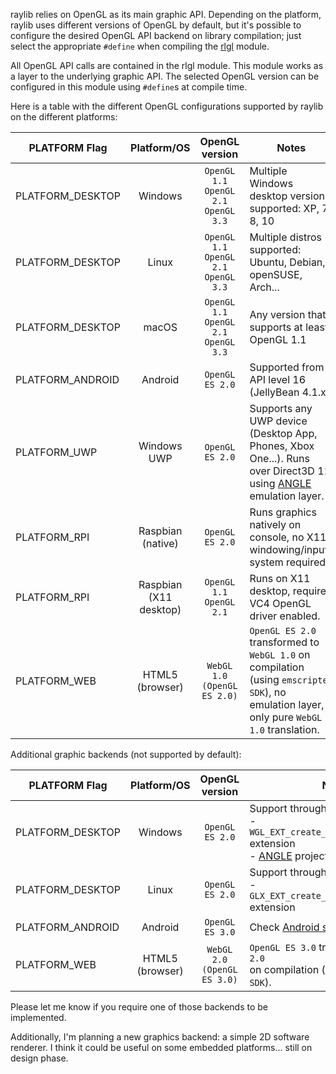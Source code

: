 raylib relies on OpenGL as its main graphic API. Depending on the platform, raylib uses different versions of OpenGL by default, but it's possible to configure the desired OpenGL API backend on library compilation; just select the appropriate `#define` when compiling the [rlgl](https://github.com/raysan5/raylib/blob/master/src/rlgl.h) module.

All OpenGL API calls are contained in the rlgl module. This module works as a layer to the underlying graphic API. The selected OpenGL version can be configured in this module using `#define`s at compile time.

Here is a table with the different OpenGL configurations supported by raylib on the different platforms:

PLATFORM Flag | Platform/OS | OpenGL version | Notes
--- | :-------: | :-------: | ---
PLATFORM_DESKTOP | Windows | `OpenGL 1.1`<br> `OpenGL 2.1`<br> `OpenGL 3.3` | Multiple Windows desktop versions supported: XP, 7, 8, 10
PLATFORM_DESKTOP | Linux | `OpenGL 1.1`<br> `OpenGL 2.1`<br> `OpenGL 3.3` | Multiple distros supported: Ubuntu, Debian, openSUSE, Arch...
PLATFORM_DESKTOP | macOS | `OpenGL 1.1`<br> `OpenGL 2.1`<br> `OpenGL 3.3` | Any version that supports at least OpenGL 1.1
PLATFORM_ANDROID | Android | `OpenGL ES 2.0` | Supported from API level 16 (JellyBean 4.1.x)
PLATFORM_UWP | Windows UWP | `OpenGL ES 2.0` | Supports any UWP device (Desktop App, Phones, Xbox One...). Runs over Direct3D 11 using [ANGLE](https://github.com/Microsoft/angle) emulation layer.
PLATFORM_RPI | Raspbian (native) | `OpenGL ES 2.0` | Runs graphics natively on console, no X11 windowing/inputs system required.
PLATFORM_RPI | Raspbian (X11 desktop) | `OpenGL 1.1`<br> `OpenGL 2.1` | Runs on X11 desktop, requires VC4 OpenGL driver enabled.
PLATFORM_WEB | HTML5 (browser) | `WebGL 1.0 (OpenGL ES 2.0)` | `OpenGL ES 2.0` transformed to `WebGL 1.0` on compilation <br>(using `emscripten SDK`), no emulation layer, only pure `WebGL 1.0` translation.

Additional graphic backends (not supported by default): 

PLATFORM Flag | Platform/OS | OpenGL version | Notes
--- | :-------: | :-------: | ---
PLATFORM_DESKTOP | Windows | `OpenGL ES 2.0` | Support through two possible ways: <br> - `WGL_EXT_create_context_es2_profile` extension<br> - [ANGLE](https://github.com/google/angle) project
PLATFORM_DESKTOP | Linux | `OpenGL ES 2.0` | Support through: <br> - `GLX_EXT_create_context_es2_profile` extension
PLATFORM_ANDROID | Android | `OpenGL ES 3.0` | Check [Android support here](https://developer.android.com/about/dashboards/index.html).
PLATFORM_WEB | HTML5 (browser) | `WebGL 2.0` <br>`(OpenGL ES 3.0)` | `OpenGL ES 3.0` transformed to `WebGL 2.0` <br> on compilation (using `emscripten SDK`).

Please let me know if you require one of those backends to be implemented.

Additionally, I'm planning a new graphics backend: a simple 2D software renderer. I think it could be useful on some embedded platforms... still on design phase.
